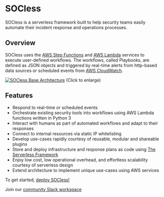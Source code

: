 # SOCless

SOCless is a serverless framework built to help security teams easily automate their incident response and operations processes.

## Overview
SOCless uses the [AWS Step Functions](https://aws.amazon.com/step-functions/) and [AWS Lambda](https://aws.amazon.com/lambda/) services to execute user-defined workflows. The workflows, called Playbooks, are defined as JSON objects and triggered by real-time alerts from http-based data sources or scheduled events from [AWS CloudWatch](https://aws.amazon.com/cloudwatch).

[![SOCless Base Architecture](imgs/socless-base-architecture.png)](imgs/socless-base-architecture.png)
(Click to enlarge)

## Features
- Respond to real-time or scheduled events
- Orchestrate existing security tools into workflows using AWS Lambda functions written in Python 3
- Interact with humans as part of automated workflows and adapt to their responses
- Connect to internal resources via static IP whitelisting
- Develop use-cases rapidly courtesy of reusable, modular and shareable plugins
- Store and deploy infrastructure and response plans as code using [The Serverless Framework](https://serverless.com)
- Enjoy low cost, low operational overhead, and effortless scalability courtesy of serverless design
- Extend architecture to implement unique use-cases using AWS services


To get started, [deploy SOCless!](deploying-socless.md)

Join our [community Slack workspace](https://join.slack.com/t/socless/shared_invite/enQtODA3ODEzNzcwNDgxLTBiYjVjYjI4ODI4YTY5YzM4OWRlYjQ1Yzg4M2EzMGUzMGMyYThlN2U5NTI5OWIwZWE1ZTcwNjA2MjgyZDRmMjg)

